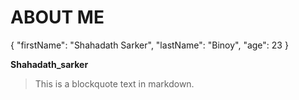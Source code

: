 # ABOUT ME


{
  "firstName": "Shahadath Sarker",
  "lastName": "Binoy",
  "age": 23
}

**Shahadath_sarker**

> This is a blockquote text in markdown.